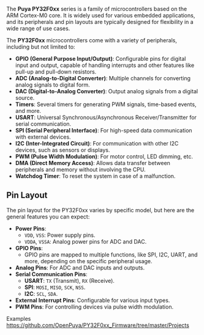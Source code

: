 The **Puya PY32F0xx** series is a family of microcontrollers based on the ARM Cortex-M0 core. It is widely used for various embedded applications, and its peripherals and pin layouts are typically designed for flexibility in a wide range of use cases.

The **PY32F0xx** microcontrollers come with a variety of peripherals, including but not limited to:

- **GPIO (General Purpose Input/Output)**: Configurable pins for digital input and output, capable of handling interrupts and other features like pull-up and pull-down resistors.
- **ADC (Analog-to-Digital Converter)**: Multiple channels for converting analog signals to digital form.
- **DAC (Digital-to-Analog Converter)**: Output analog signals from a digital source.
- **Timers**: Several timers for generating PWM signals, time-based events, and more.
- **USART**: Universal Synchronous/Asynchronous Receiver/Transmitter for serial communication.
- **SPI (Serial Peripheral Interface)**: For high-speed data communication with external devices.
- **I2C (Inter-Integrated Circuit)**: For communication with other I2C devices, such as sensors or displays.
- **PWM (Pulse Width Modulation)**: For motor control, LED dimming, etc.
- **DMA (Direct Memory Access)**: Allows data transfer between peripherals and memory without involving the CPU.
- **Watchdog Timer**: To reset the system in case of a malfunction.


## Pin Layout
The pin layout for the PY32F0xx varies by specific model, but here are the general features you can expect:

- **Power Pins**:
    - `VDD`, `VSS`: Power supply pins.
    - `VDDA`, `VSSA`: Analog power pins for ADC and DAC.
- **GPIO Pins**:
    - GPIO pins are mapped to multiple functions, like SPI, I2C, UART, and more, depending on the specific peripheral usage.
- **Analog Pins**: For ADC and DAC inputs and outputs.
- **Serial Communication Pins**:
    - **USART**: `TX` (Transmit), `RX` (Receive).
    - **SPI**: `MOSI`, `MISO`, `SCK`, `NSS`.
    - **I2C**: `SCL`, `SDA`.
- **External Interrupt Pins**: Configurable for various input types.
- **PWM Pins**: For controlling devices via pulse width modulation.



Examples
https://github.com/OpenPuya/PY32F0xx_Firmware/tree/master/Projects